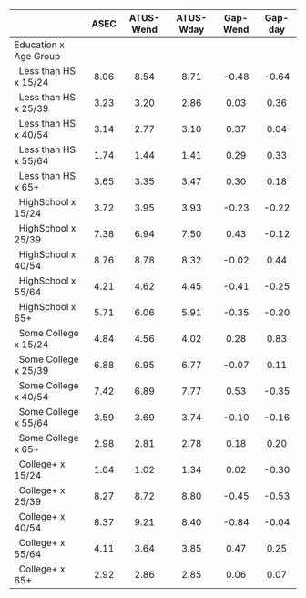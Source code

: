
|                      |         ASEC |    ATUS-Wend |    ATUS-Wday |     Gap-Wend |      Gap-day |
| -------------------- | :----------: | :----------: | :----------: | :----------: | :----------: |
| Education x Age Group |              |              |              |              |              |
| &nbsp;&nbsp;Less than HS x 15/24 |         8.06 |         8.54 |         8.71 |        -0.48 |        -0.64 |
| &nbsp;&nbsp;Less than HS x 25/39 |         3.23 |         3.20 |         2.86 |         0.03 |         0.36 |
| &nbsp;&nbsp;Less than HS x 40/54 |         3.14 |         2.77 |         3.10 |         0.37 |         0.04 |
| &nbsp;&nbsp;Less than HS x 55/64 |         1.74 |         1.44 |         1.41 |         0.29 |         0.33 |
| &nbsp;&nbsp;Less than HS x 65+ |         3.65 |         3.35 |         3.47 |         0.30 |         0.18 |
| &nbsp;&nbsp;HighSchool x 15/24 |         3.72 |         3.95 |         3.93 |        -0.23 |        -0.22 |
| &nbsp;&nbsp;HighSchool x 25/39 |         7.38 |         6.94 |         7.50 |         0.43 |        -0.12 |
| &nbsp;&nbsp;HighSchool x 40/54 |         8.76 |         8.78 |         8.32 |        -0.02 |         0.44 |
| &nbsp;&nbsp;HighSchool x 55/64 |         4.21 |         4.62 |         4.45 |        -0.41 |        -0.25 |
| &nbsp;&nbsp;HighSchool x 65+ |         5.71 |         6.06 |         5.91 |        -0.35 |        -0.20 |
| &nbsp;&nbsp;Some College x 15/24 |         4.84 |         4.56 |         4.02 |         0.28 |         0.83 |
| &nbsp;&nbsp;Some College x 25/39 |         6.88 |         6.95 |         6.77 |        -0.07 |         0.11 |
| &nbsp;&nbsp;Some College x 40/54 |         7.42 |         6.89 |         7.77 |         0.53 |        -0.35 |
| &nbsp;&nbsp;Some College x 55/64 |         3.59 |         3.69 |         3.74 |        -0.10 |        -0.16 |
| &nbsp;&nbsp;Some College x 65+ |         2.98 |         2.81 |         2.78 |         0.18 |         0.20 |
| &nbsp;&nbsp;College+ x 15/24 |         1.04 |         1.02 |         1.34 |         0.02 |        -0.30 |
| &nbsp;&nbsp;College+ x 25/39 |         8.27 |         8.72 |         8.80 |        -0.45 |        -0.53 |
| &nbsp;&nbsp;College+ x 40/54 |         8.37 |         9.21 |         8.40 |        -0.84 |        -0.04 |
| &nbsp;&nbsp;College+ x 55/64 |         4.11 |         3.64 |         3.85 |         0.47 |         0.25 |
| &nbsp;&nbsp;College+ x 65+ |         2.92 |         2.86 |         2.85 |         0.06 |         0.07 |

